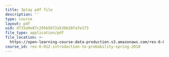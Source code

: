 ```yaml
---
title: 3play pdf file
description: ''
type: course
layout: pdf
uid: d715a9e87c295b5672a536b28fa7e173
file_type: application/pdf
file_location: >-
  https://open-learning-course-data-production.s3.amazonaws.com/res-6-012-introduction-to-probability-spring-2018/d715a9e87c295b5672a536b28fa7e173_00krscK7iBA.pdf
course_id: res-6-012-introduction-to-probability-spring-2018
---
```

